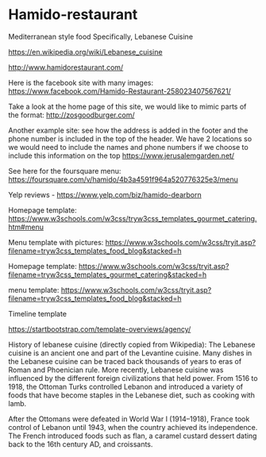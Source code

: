 # Hamido-restaurant

Mediterranean style food
Specifically, Lebanese Cuisine

https://en.wikipedia.org/wiki/Lebanese_cuisine


http://www.hamidorestaurant.com/


Here is the facebook site with many images:
https://www.facebook.com/Hamido-Restaurant-258023407567621/


Take a look at the home page of this site, we would like to mimic parts of the format:
http://zosgoodburger.com/

Another example site: see how the address is added in the footer and the phone number is included in the top of the header.
We have 2 locations so we would need to include the names and phone numbers if we choose to include this information on the top
https://www.jerusalemgarden.net/


See here for the foursquare menu:
https://foursquare.com/v/hamido/4b3a4591f964a520776325e3/menu


Yelp reviews - 
https://www.yelp.com/biz/hamido-dearborn

Homepage template:
https://www.w3schools.com/w3css/tryw3css_templates_gourmet_catering.htm#menu

Menu template with pictures:
https://www.w3schools.com/w3css/tryit.asp?filename=tryw3css_templates_food_blog&stacked=h

Homepage template:
https://www.w3schools.com/w3css/tryit.asp?filename=tryw3css_templates_gourmet_catering&stacked=h

menu template:
https://www.w3schools.com/w3css/tryit.asp?filename=tryw3css_templates_food_blog&stacked=h



Timeline template

https://startbootstrap.com/template-overviews/agency/


History of lebanese cuisine (directly copied from Wikipedia):
The Lebanese cuisine is an ancient one and part of the Levantine cuisine. Many dishes in the Lebanese cuisine can be traced back thousands of years to eras of Roman and Phoenician rule. More recently, Lebanese cuisine was influenced by the different foreign civilizations that held power. From 1516 to 1918, the Ottoman Turks controlled Lebanon and introduced a variety of foods that have become staples in the Lebanese diet, such as cooking with lamb.

After the Ottomans were defeated in World War I (1914–1918), France took control of Lebanon until 1943, when the country achieved its independence. The French introduced foods such as flan, a caramel custard dessert dating back to the 16th century AD, and croissants.
